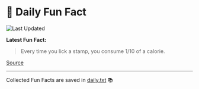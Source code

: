 # 🌟 Daily Fun Fact

![Last Updated](https://img.shields.io/badge/Last_Updated-2025_06_23-blue?style=flat-square)

**Latest Fun Fact:**

> Every time you lick a stamp, you consume 1/10 of a calorie.

[Source](http://www.djtech.net/humor/useless_facts.htm)

---

Collected Fun Facts are saved in [daily.txt](daily.txt) 📚
